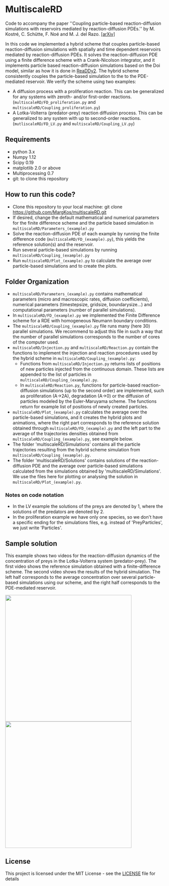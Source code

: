 # MultiscaleRD
Code to accompany the paper ''Coupling particle-based reaction-diffusion 
simulations with reservoirs mediated by reaction-diffusion PDEs.'' 
by M. Kostré, C. Schütte, F. Noé and M. J. del Razo.
[[arXiv]](https://arxiv.org/pdf/2006.00003.pdf)

In this code we implemented a hybrid scheme that couples particle-based reaction-diffusion simulations with spatially and time dependent reservoirs mediated by reaction-diffusion PDEs. It solves the reaction-diffusion PDE using a finite difference scheme with a Crank-Nicolson integrator, and it implements particle based reaction-diffusion simulations based on the Doi model, similar as how it is done in [ReaDDy2](https://readdy.github.io/). The hybrid scheme consistently couples the particle-based simulation to the to the PDE-mediated reservoir. We verify the scheme using two examples: 
* A diffusion process with a proliferation reaction. This can be generalized for any systems with zeroth- and/or first-order reactions. (`multiscaleRD/FD_proliferation.py` and `multiscaleRD/Coupling_proliferation.py`)
* A Lotka-Volterra (predator-prey) reaction diffusion process. This can be generalized to any system with up to second-order reactions. (`mutliscaleRD/FD_LV.py` and `multiscaleRD/Coupling_LV.py`)

## Requirements

* python 3.x
* Numpy 1.12
* Scipy 0.19
* matplotlib 2.0 or above
* Multiprocessing 0.7
* git: to clone this repository 

## How to run this code?

* Clone this repository to your local machine: git clone https://github.com/MargKos/multiscaleRD.git
* If desired, change the default mathematical and numerical parameters for the finite difference scheme and the particle based simulation in `multiscaleRD/Parameters_(example).py`
* Solve the reaction-diffusion PDE of each example by running the finite difference code (`multiscaleRD/FD_(example).py`), this yields the reference solution(s) and the reservoir.
* Run several particle-based simulations by running `multiscaleRD/Coupling_(example).py`
* Run `multiscaleRD/Plot_(example).py` to calculate the average over particle-based simulations and to create the plots. 

## Folder Organization

* `multiscaleRD/Parameters_(example).py` contains mathematical parameters (micro and macroscopic rates, diffusion coefficients), numerical parameters (timestepsize, gridsize, boundarysize...) and computational parameters (number of parallel simulations).
* In `multiscaleRD/FD_(example).py` we implemented the Finite Difference scheme for a RDE with homogeneous Neumann boundary conditions. 
* The `multiscaleRD/Coupling_(example).py` file runs many (here 30) parallel simulations. We recommend to adjust this file in such a way that the number of parallel simulations corresponds to the number of cores of the computer used. 
* `multiscaleRD/Injection.py` and `multiscaleRD/Reaction.py` contain the functions to implement the injection and reaction procedures used by the hybrid scheme in `multiscaleRD/Coupling_(example).py`:
  * Functions from `multiscaleRD/Injection.py` returns lists of positions of new particles injected from the 
continuous domain. These lists are appended to the list of particles in `multiscaleRD/Coupling_(example).py`.
  * In `multiscaleRD/Reaction.py`, functions for  particle-based reaction-diffusion simulations (up to the second order) are implemented, such as proliferation (A->2A), degradation (A->0) or the diffusion of particles modeled by the Euler-Maruyama scheme. The functions return for example list of positions of newly created particles.
* `multiscaleRD/Plot_(example).py` calculates the average over the particle-based simulations, and it creates the hybrid plots and animations, where the right part corresponds to the reference solution obtained 
through `multiscaleRD/FD_(example).py` and the left part to the average of the trajectories densities obtained from `multiscaleRD/Coupling_(example).py`, see example below.
* The folder 'multiscaleRD/Simulations' contains all the particle trajectories resulting from the hybrid scheme simulation from `multiscaleRD/Coupling_(example).py`.
* The folder 'multiscaleRD/Solutions' contains solutions of the reaction-diffusion PDE and the average over particle-based simulations calculated from the simulations obtained by 'multiscaleRD/Simulations'. We use the files here for plotting or analysing the solution in `multiscaleRD/Plot_(example).py`.

### Notes on code notation
* In the LV example the solutions of the preys are denoted by 1, where the solutions of the predators are denoted by 2.
* In the proliferation example we have only one species, so we don't have a specific ending for the simulations files, e.g. instead of 'PreyParticles', we just write 'Particles'.

## Sample solution

This example shows two videos for the reaction-diffusion dynamics of the concentration of preys in the Lotka-Volterra system (predator-prey). The first video shows the reference simulation obtained with a finite-difference scheme. The second video shows the results of the hybrid simulation. The left half corresponds to the average concentration over several particle-based simulations using our scheme, and the right half corresponds to the PDE-mediated reservoir.  

<img src="Videos/PreyReferenceVideo.gif" width="400"> <img src="Videos/PreyHybridVideo.gif" width="400" />

## License

This project is licensed under the MIT License - see the [LICENSE](LICENSE) file for details
